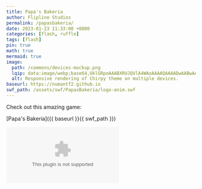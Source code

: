 ```yaml
---
title: Papa's Bakeria
author: Flipline Studios
permalink: /papasbakeria/
date: 2023-01-23 11:33:00 +0800
categories: [flash, ruffle]
tags: [flash]
pin: true
math: true
mermaid: true
image:
  path: /commons/devices-mockup.png
  lqip: data:image/webp;base64,UklGRpoAAABXRUJQVlA4WAoAAAAQAAAADwAABwAAQUxQSDIAAAARL0AmbZurmr57yyIiqE8oiG0bejIYEQTgqiDA9vqnsUSI6H+oAERp2HZ65qP/VIAWAFZQOCBCAAAA8AEAnQEqEAAIAAVAfCWkAALp8sF8rgRgAP7o9FDvMCkMde9PK7euH5M1m6VWoDXf2FkP3BqV0ZYbO6NA/VFIAAAA
  alt: Responsive rendering of Chirpy theme on multiple devices.
baseurl: https://numantf2.github.io
swf_path: /assets/swf/PapasBakeria/logo-anim.swf
---
```


Check out this amazing game:

[Papa's Bakeria]({{ baseurl }}{{ swf_path }})

<div class="ruffle-container" style="width: 100%; max-width: 800px; margin: auto;">
<script src="https://www.sinapsi.org/public/ruffle/ruffle.js"></script> <object width="750" height="550"> <param name="movie" value="v"> <embed src="https://numantf2.github.io/assets/swf/PapasBakeria/PapasBakeria.swf"> </embed> </object>
</div>
